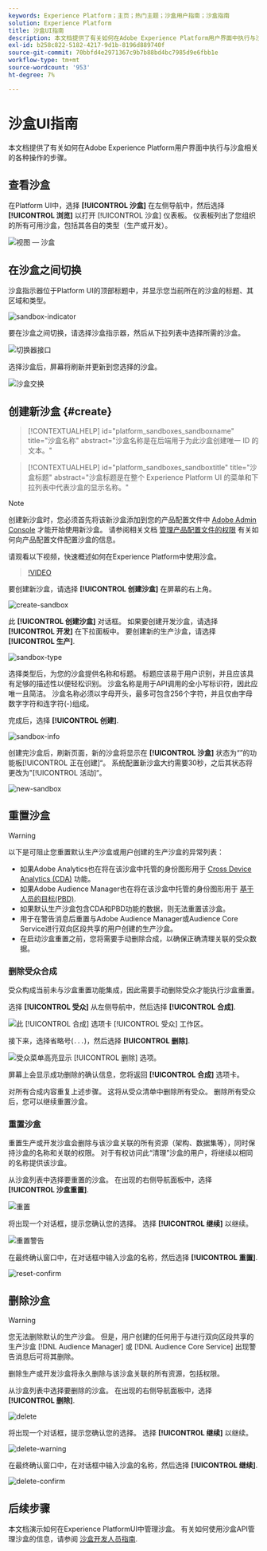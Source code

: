 ```yaml
---
keywords: Experience Platform；主页；热门主题；沙盒用户指南；沙盒指南
solution: Experience Platform
title: 沙盒UI指南
description: 本文档提供了有关如何在Adobe Experience Platform用户界面中执行与沙盒相关的各种操作的步骤。
exl-id: b258c822-5182-4217-9d1b-8196d889740f
source-git-commit: 70bbfd4e2971367c9b7b88bd4bc7985d9e6fbb1e
workflow-type: tm+mt
source-wordcount: '953'
ht-degree: 7%

---
```


# 沙盒UI指南

本文档提供了有关如何在Adobe Experience Platform用户界面中执行与沙盒相关的各种操作的步骤。

## 查看沙盒

在Platform UI中，选择 **[!UICONTROL 沙盒]** 在左侧导航中，然后选择 **[!UICONTROL 浏览]** 以打开 [!UICONTROL 沙盒] 仪表板。 仪表板列出了您组织的所有可用沙盒，包括其各自的类型（生产或开发）。

![视图 — 沙盒](../images/ui/view-sandboxes.png)

## 在沙盒之间切换

沙盒指示器位于Platform UI的顶部标题中，并显示您当前所在的沙盒的标题、其区域和类型。

![sandbox-indicator](../images/ui/sandbox-indicator.png)

要在沙盒之间切换，请选择沙盒指示器，然后从下拉列表中选择所需的沙盒。

![切换器接口](../images/ui/switcher-interface.png)

选择沙盒后，屏幕将刷新并更新到您选择的沙盒。

![沙盒交换](../images/ui/sandbox-switched.png)

## 创建新沙盒 {#create}

>[!CONTEXTUALHELP]
>id="platform_sandboxes_sandboxname"
>title="沙盒名称"
>abstract="沙盒名称是在后端用于为此沙盒创建唯一 ID 的文本。"

>[!CONTEXTUALHELP]
>id="platform_sandboxes_sandboxtitle"
>title="沙盒标题"
>abstract="沙盒标题是在整个 Experience Platform UI 的菜单和下拉列表中代表沙盒的显示名称。"

>[!NOTE]
>
>创建新沙盒时，您必须首先将该新沙盒添加到您的产品配置文件中 [Adobe Admin Console](https://adminconsole.adobe.com/) 才能开始使用新沙盒。 请参阅相关文档 [管理产品配置文件的权限](../../access-control/ui/permissions.md) 有关如何向产品配置文件配置沙盒的信息。

请观看以下视频，快速概述如何在Experience Platform中使用沙盒。

>[!VIDEO](https://video.tv.adobe.com/v/29838/?quality=12&learn=on)

要创建新沙盒，请选择 **[!UICONTROL 创建沙盒]** 在屏幕的右上角。

![create-sandbox](../images/ui/create-sandbox.png)

此 **[!UICONTROL 创建沙盒]** 对话框。 如果要创建开发沙盒，请选择 **[!UICONTROL 开发]** 在下拉面板中。 要创建新的生产沙盒，请选择 **[!UICONTROL 生产]**.

![sandbox-type](../images/ui/sandbox-type.png)

选择类型后，为您的沙盒提供名称和标题。 标题应该易于用户识别，并且应该具有足够的描述性以便轻松识别。 沙盒名称是用于API调用的全小写标识符，因此应唯一且简洁。 沙盒名称必须以字母开头，最多可包含256个字符，并且仅由字母数字字符和连字符(-)组成。

完成后，选择 **[!UICONTROL 创建]**.

![sandbox-info](../images/ui/sandbox-info.png)

创建完沙盒后，刷新页面，新的沙盒将显示在 **[!UICONTROL 沙盒]** 状态为“”的功能板[!UICONTROL 正在创建]“。 系统配置新沙盒大约需要30秒，之后其状态将更改为&quot;[!UICONTROL 活动]“。

![new-sandbox](../images/ui/new-sandbox.png)

## 重置沙盒

>[!WARNING]
>
>以下是可阻止您重置默认生产沙盒或用户创建的生产沙盒的异常列表：
>* 如果Adobe Analytics也在将在该沙盒中托管的身份图形用于 [Cross Device Analytics (CDA)](https://experienceleague.adobe.com/docs/analytics/components/cda/overview.html) 功能。
>* 如果Adobe Audience Manager也在将在该沙盒中托管的身份图形用于 [基于人员的目标(PBD)](https://experienceleague.adobe.com/docs/audience-manager/user-guide/features/destinations/people-based/people-based-destinations-overview.html).
>* 如果默认生产沙盒包含CDA和PBD功能的数据，则无法重置该沙盒。
>* 用于在警告消息后重置与Adobe Audience Manager或Audience Core Service进行双向区段共享的用户创建的生产沙盒。
>* 在启动沙盒重置之前，您将需要手动删除合成，以确保正确清理关联的受众数据。

### 删除受众合成

受众构成当前未与沙盒重置功能集成，因此需要手动删除受众才能执行沙盒重置。

选择 **[!UICONTROL 受众]** 从左侧导航中，然后选择 **[!UICONTROL 合成]**.

![此 [!UICONTROL 合成] 选项卡 [!UICONTROL 受众] 工作区。](../images/ui/audiences.png)

接下来，选择省略号(`...`)，然后选择 **[!UICONTROL 删除]**.

![受众菜单高亮显示 [!UICONTROL 删除] 选项。](../images/ui/delete-composition.png)

屏幕上会显示成功删除的确认信息，您将返回 **[!UICONTROL 合成]** 选项卡。

对所有合成内容重复上述步骤。 这将从受众清单中删除所有受众。 删除所有受众后，您可以继续重置沙盒。

### 重置沙盒

重置生产或开发沙盒会删除与该沙盒关联的所有资源（架构、数据集等），同时保持沙盒的名称和关联的权限。 对于有权访问此“清理”沙盒的用户，将继续以相同的名称提供该沙盒。

从沙盒列表中选择要重置的沙盒。 在出现的右侧导航面板中，选择 **[!UICONTROL 沙盒重置]**.

![重置](../images/ui/reset.png)

将出现一个对话框，提示您确认您的选择。 选择 **[!UICONTROL 继续]** 以继续。

![重置警告](../images/ui/reset-warning.png)

在最终确认窗口中，在对话框中输入沙盒的名称，然后选择 **[!UICONTROL 重置]**.

![reset-confirm](../images/ui/reset-confirm.png)

## 删除沙盒

>[!WARNING]
>
>您无法删除默认的生产沙盒。 但是，用户创建的任何用于与进行双向区段共享的生产沙盒 [!DNL Audience Manager] 或 [!DNL Audience Core Service] 出现警告消息后可将其删除。

删除生产或开发沙盒将永久删除与该沙盒关联的所有资源，包括权限。

从沙盒列表中选择要删除的沙盒。 在出现的右侧导航面板中，选择 **[!UICONTROL 删除]**.

![delete](../images/ui/delete.png)

将出现一个对话框，提示您确认您的选择。 选择 **[!UICONTROL 继续]** 以继续。

![delete-warning](../images/ui/delete-warning.png)

在最终确认窗口中，在对话框中输入沙盒的名称，然后选择  **[!UICONTROL 继续]**.

![delete-confirm](../images/ui/delete-confirm.png)

## 后续步骤

本文档演示如何在Experience PlatformUI中管理沙盒。 有关如何使用沙盒API管理沙盒的信息，请参阅 [沙盒开发人员指南](../api/getting-started.md).
